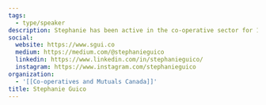```yaml
---
tags:
  - type/speaker
description: Stephanie has been active in the co-operative sector for 15 years, serving as Vice-President of Canada's apex association (Co-operatives and Mutuals Canada, 2019-2021) and representing it on the board of Cooperativas Americas. As a co-operative developer, she is dedicated to leveraging the co-operative business model to restore worker dignity and agency. She has been on the development team of a number of platform co-operatives, including Up & Go in NYC, and collaborated with SMart Belgium to duplicate the model in Quebec. She is also dedicated to ensuring the cooperative business model remains relevant in a changing world of work, and has collaborated with partners in Quebec to review legislation, securities law and strengthen ecosystems to receive next generation, digital-first co-ops.
social:
  website: https://www.sgui.co
  medium: https://medium.com/@stephanieguico
  linkedin: https://www.linkedin.com/in/stephanieguico/
  instagram: https://www.instagram.com/stephanieguico
organization:
  - '[[Co-operatives and Mutuals Canada]]'
title: Stephanie Guico
---
```

